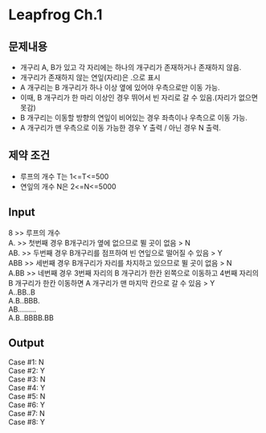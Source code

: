 # Leapfrog Ch.1

## 문제내용
- 개구리 A, B가 있고 각 자리에는 하나의 개구리가 존재하거나 존재하지 않음.
- 개구리가 존재하지 않는 연잎(자리)은 .으로 표시
- A 개구리는 B 개구리가 하나 이상 옆에 있어야 우측으로만 이동 가능.
- 이때, B 개구리가 한 마리 이상인 경우 뛰어서 빈 자리로 갈 수 있음.(자리가 없으면 못감)
- B 개구리는 이동할 방향의 연잎이 비어있는 경우 좌측이나 우측으로 이동 가능.
- A 개구리가 맨 우측으로 이동 가능한 경우 Y 출력 / 아닌 경우 N 출력.

## 제약 조건
- 루프의 개수 T는 1<=T<=500
- 연잎의 개수 N은 2<=N<=5000

## Input
8  >>  루프의 개수  
A.  >> 첫번째 경우 B개구리가 옆에 없으므로 뛸 곳이 없음 > N  
AB.  >> 두번째 경우 B개구리를 점프하여 빈 연잎으로 떨어질 수 있음 > Y  
ABB  >> 세번째 경우 B개구리가 자리를 차지하고 있으므로 뛸 곳이 없음 > N  
A.BB  >> 네번째 경우 3번째 자리의 B 개구리가 한칸 왼쪽으로 이동하고 4번째 자리의 B 개구리가 한칸 이동하면 A 개구리가 맨 마지막 칸으로 갈 수 있음 > Y  
A..BB..B  
A.B..BBB.  
AB.........  
A.B..BBBB.BB  


## Output
Case #1: N  
Case #2: Y  
Case #3: N  
Case #4: Y  
Case #5: N  
Case #6: Y  
Case #7: N  
Case #8: Y  

